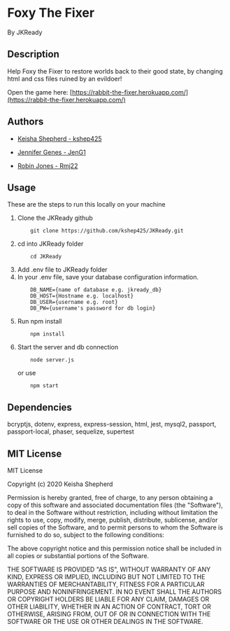 # Foxy The Fixer
By JKReady

## Description
Help Foxy the Fixer to restore worlds back to their good state, by changing html and css files ruined by an evildoer!

Open the game here: [https://rabbit-the-fixer.herokuapp.com/](https://rabbit-the-fixer.herokuapp.com/)

## Authors
* [Keisha Shepherd - kshep425](https://github.com/kshep425)

* [Jennifer Genes - JenG1](https://github.com/JenG1)

* [Robin Jones - Rmj22](https://github.com/Rmj22)

## Usage
These are the steps to run this locally on your machine
1.  Clone the JKReady github
    ```
        git clone https://github.com/kshep425/JKReady.git
    ```
1.  cd into JKReady folder
    ```
        cd JKReady
    ```
1.  Add .env file to JKReady folder
1.  In your .env file, save your database configuration information.
    ```
        DB_NAME={name of database e.g. jkready_db}
        DB_HOST={Hostname e.g. localhost}
        DB_USER={username e.g. root}
        DB_PW={username's password for db login}
    ```
1.  Run npm install
    ```
        npm install
    ```
1.  Start the server and db connection
    ```
        node server.js
    ```
    or use
    ```
        npm start
    ```

## Dependencies
bcryptjs,
dotenv,
express,
express-session,
html,
jest,
mysql2,
passport,
passport-local,
phaser,
sequelize,
supertest

## MIT License
MIT License

Copyright (c) 2020 Keisha Shepherd

Permission is hereby granted, free of charge, to any person obtaining a copy
of this software and associated documentation files (the "Software"), to deal
in the Software without restriction, including without limitation the rights
to use, copy, modify, merge, publish, distribute, sublicense, and/or sell
copies of the Software, and to permit persons to whom the Software is
furnished to do so, subject to the following conditions:

The above copyright notice and this permission notice shall be included in all
copies or substantial portions of the Software.

THE SOFTWARE IS PROVIDED "AS IS", WITHOUT WARRANTY OF ANY KIND, EXPRESS OR
IMPLIED, INCLUDING BUT NOT LIMITED TO THE WARRANTIES OF MERCHANTABILITY,
FITNESS FOR A PARTICULAR PURPOSE AND NONINFRINGEMENT. IN NO EVENT SHALL THE
AUTHORS OR COPYRIGHT HOLDERS BE LIABLE FOR ANY CLAIM, DAMAGES OR OTHER
LIABILITY, WHETHER IN AN ACTION OF CONTRACT, TORT OR OTHERWISE, ARISING FROM,
OUT OF OR IN CONNECTION WITH THE SOFTWARE OR THE USE OR OTHER DEALINGS IN THE
SOFTWARE.

